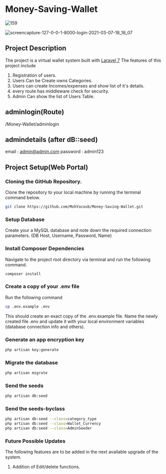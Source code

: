 # Money-Saving-Wallet
![159](https://user-images.githubusercontent.com/71829355/106353034-47ba5900-62f0-11eb-9fa2-6f22c2445c27.png)

![screencapture-127-0-0-1-8000-login-2021-03-07-18_18_07](https://user-images.githubusercontent.com/71829355/110247016-a9ff1d00-7f72-11eb-9d6d-924bc6e4211b.png)

## Project Description

The project is a virtual wallet system built with [Laravel 7](https://laravel.com) The features of this project include

1. Registration of users.
2. Users Can be Create owns Categories.
3. Users can create Incomes/expenses and show list of it's details.
4. every route has middleware check for security.
5. Admin Can show the list of Users Table.

## adminlogin(Route)

/Money-Wallet/adminlogin

## admindetails (after dB::seed)

email : admin@admin.com
password : admin123


## Project Setup(Web Portal)

### Cloning the GitHub Repository.

Clone the repository to your local machine by running the terminal command below.

```bash
git clone https://github.com/MohYacoub/Money-Saving-Wallet.git
```

### Setup Database

Create your a MySQL database and note down the required connection parameters. (DB Host, Username, Password, Name)

### Install Composer Dependencies

Navigate to the project root directory via terminal and run the following command.

```bash
composer install
```

### Create a copy of your .env file

Run the following command

```bash
cp .env.example .env
```

This should create an exact copy of the .env.example file. Name the newly created file .env and update it with your local environment variables (database connection info and others).

### Generate an app encryption key

```bash
php artisan key:generate
```

### Migrate the database

```bash
php artisan migrate
```

### Send the seeds

```bash
php artisan db:seed
```

### Send the seeds-byclass

```bash
php artisan db:seed --class=category_type
php artisan db:seed --class=Wallet_Currency
php artisan db:seed --class=AdminSeeder

```

### Future Possible Updates

The following features are to be added in the next available upgrade of the system.

1. Addition of Edit/delete functions.

